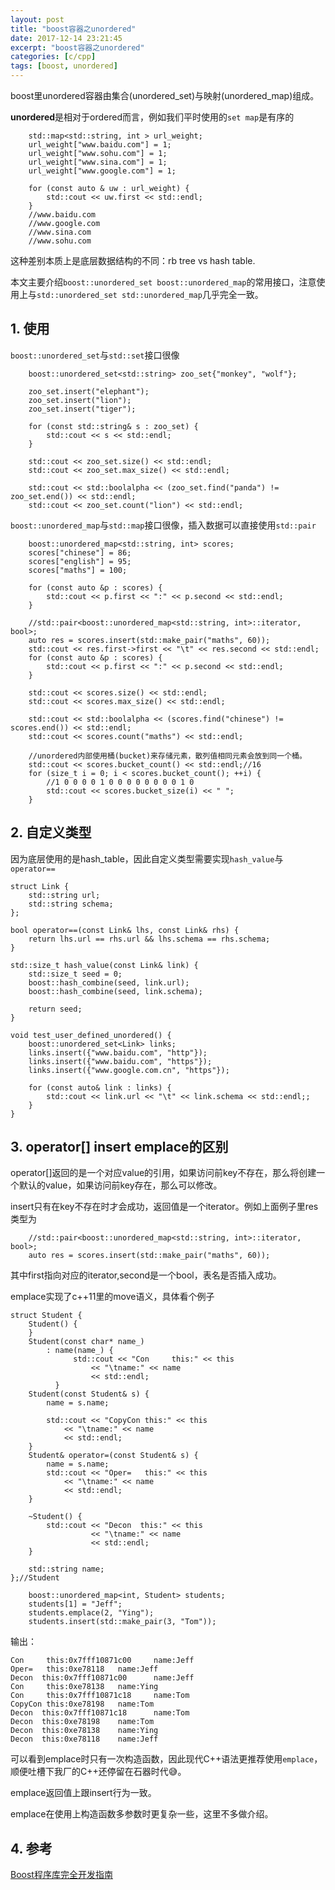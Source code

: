 ```yaml
---
layout: post
title: "boost容器之unordered"
date: 2017-12-14 23:21:45
excerpt: "boost容器之unordered"
categories: [c/cpp]
tags: [boost, unordered]
---
```


boost里unordered容器由集合(unordered_set)与映射(unordered_map)组成。

**unordered**是相对于ordered而言，例如我们平时使用的`set map`是有序的

```
    std::map<std::string, int > url_weight;
    url_weight["www.baidu.com"] = 1;
    url_weight["www.sohu.com"] = 1;
    url_weight["www.sina.com"] = 1;
    url_weight["www.google.com"] = 1;

    for (const auto & uw : url_weight) {
        std::cout << uw.first << std::endl;
    }
    //www.baidu.com
    //www.google.com
    //www.sina.com
    //www.sohu.com
```

这种差别本质上是底层数据结构的不同：rb tree vs hash table.

本文主要介绍`boost::unordered_set boost::unordered_map`的常用接口，注意使用上与`std::unordered_set std::unordered_map`几乎完全一致。

<!--more-->

## 1. 使用

`boost::unordered_set`与`std::set`接口很像

```
    boost::unordered_set<std::string> zoo_set{"monkey", "wolf"};

    zoo_set.insert("elephant");
    zoo_set.insert("lion");
    zoo_set.insert("tiger");

    for (const std::string& s : zoo_set) {
        std::cout << s << std::endl;
    }

    std::cout << zoo_set.size() << std::endl;
    std::cout << zoo_set.max_size() << std::endl;

    std::cout << std::boolalpha << (zoo_set.find("panda") != zoo_set.end()) << std::endl;
    std::cout << zoo_set.count("lion") << std::endl;
```

`boost::unordered_map`与`std::map`接口很像，插入数据可以直接使用`std::pair`

```
    boost::unordered_map<std::string, int> scores;
    scores["chinese"] = 86;
    scores["english"] = 95;
    scores["maths"] = 100;

    for (const auto &p : scores) {
        std::cout << p.first << ":" << p.second << std::endl;
    }

    //std::pair<boost::unordered_map<std::string, int>::iterator, bool>;
    auto res = scores.insert(std::make_pair("maths", 60));
    std::cout << res.first->first << "\t" << res.second << std::endl;
    for (const auto &p : scores) {
        std::cout << p.first << ":" << p.second << std::endl;
    }

    std::cout << scores.size() << std::endl;
    std::cout << scores.max_size() << std::endl;

    std::cout << std::boolalpha << (scores.find("chinese") != scores.end()) << std::endl;
    std::cout << scores.count("maths") << std::endl;

    //unordered内部使用桶(bucket)来存储元素，散列值相同元素会放到同一个桶。
    std::cout << scores.bucket_count() << std::endl;//16
    for (size_t i = 0; i < scores.bucket_count(); ++i) {
        //1 0 0 0 0 1 0 0 0 0 0 0 0 0 1 0
        std::cout << scores.bucket_size(i) << " ";
    }
```

## 2. 自定义类型

因为底层使用的是hash_table，因此自定义类型需要实现`hash_value`与`operator==`

```
struct Link {
    std::string url;
    std::string schema;
};

bool operator==(const Link& lhs, const Link& rhs) {
    return lhs.url == rhs.url && lhs.schema == rhs.schema;
}

std::size_t hash_value(const Link& link) {
    std::size_t seed = 0;
    boost::hash_combine(seed, link.url);
    boost::hash_combine(seed, link.schema);

    return seed;
}

void test_user_defined_unordered() {
    boost::unordered_set<Link> links;
    links.insert({"www.baidu.com", "http"});
    links.insert({"www.baidu.com", "https"});
    links.insert({"www.google.com.cn", "https"});

    for (const auto& link : links) {
        std::cout << link.url << "\t" << link.schema << std::endl;;
    }
}
```

## 3. operator[] insert emplace的区别

operator[]返回的是一个对应value的引用，如果访问前key不存在，那么将创建一个默认的value，如果访问前key存在，那么可以修改。

insert只有在key不存在时才会成功，返回值是一个iterator。例如上面例子里res类型为

```
    //std::pair<boost::unordered_map<std::string, int>::iterator, bool>;
    auto res = scores.insert(std::make_pair("maths", 60));
```

其中first指向对应的iterator,second是一个bool，表名是否插入成功。

emplace实现了c++11里的move语义，具体看个例子

```
struct Student {
    Student() {
    }
    Student(const char* name_)
        : name(name_) {
              std::cout << "Con     this:" << this
                  << "\tname:" << name
                  << std::endl;
          }
    Student(const Student& s) {
        name = s.name;

        std::cout << "CopyCon this:" << this
            << "\tname:" << name
            << std::endl;
    }
    Student& operator=(const Student& s) {
        name = s.name;
        std::cout << "Oper=   this:" << this
            << "\tname:" << name
            << std::endl;
    }

    ~Student() {
        std::cout << "Decon  this:" << this
                  << "\tname:" << name
                  << std::endl;
    }

    std::string name;
};//Student

    boost::unordered_map<int, Student> students;
    students[1] = "Jeff";
    students.emplace(2, "Ying");
    students.insert(std::make_pair(3, "Tom"));
```

输出：

```
Con     this:0x7fff10871c00     name:Jeff
Oper=   this:0xe78118   name:Jeff
Decon  this:0x7fff10871c00      name:Jeff
Con     this:0xe78138   name:Ying
Con     this:0x7fff10871c18     name:Tom
CopyCon this:0xe78198   name:Tom
Decon  this:0x7fff10871c18      name:Tom
Decon  this:0xe78198    name:Tom
Decon  this:0xe78138    name:Ying
Decon  this:0xe78118    name:Jeff
```

可以看到emplace时只有一次构造函数，因此现代C++语法更推荐使用`emplace`，顺便吐槽下我厂的C++还停留在石器时代:sweat_smile:。

emplace返回值上跟insert行为一致。

emplace在使用上构造函数多参数时更复杂一些，这里不多做介绍。

## 4. 参考

[Boost程序库完全开发指南](https://book.douban.com/subject/26320630/)
